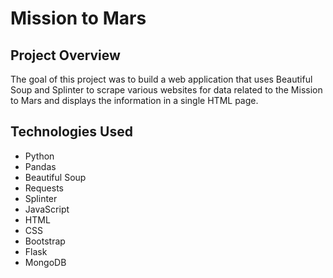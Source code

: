 # Mission to Mars

## Project Overview

The goal of this project was to build a web application that uses Beautiful Soup and Splinter to scrape various websites for data related to the Mission to Mars and displays the information in a single HTML page.

## Technologies Used 

- Python
- Pandas
- Beautiful Soup
- Requests
- Splinter
- JavaScript
- HTML
- CSS
- Bootstrap
- Flask
- MongoDB
